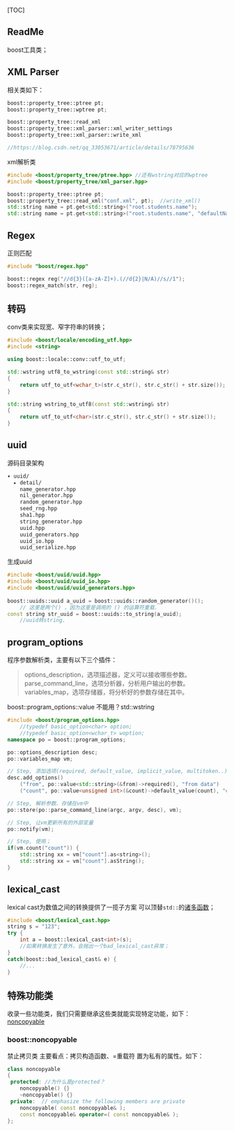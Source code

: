 [TOC]

## ReadMe
boost工具类；


## XML Parser
相关类如下：
```cpp
boost::property_tree::ptree pt;
boost::property_tree::wptree pt;

boost::property_tree::read_xml
boost::property_tree::xml_parser::xml_writer_settings
boost::property_tree::xml_parser::write_xml

//https://blog.csdn.net/qq_33053671/article/details/78795636
```

xml解析类
```cpp
#include <boost/property_tree/ptree.hpp> //还有wstring对应的wptree
#include <boost/property_tree/xml_parser.hpp>

boost::property_tree::ptree pt;
boost::property_tree::read_xml("conf.xml", pt);  //write_xml()
std::string name = pt.get<std::string>("root.students.name");
std::string name = pt.get<std::string>("root.students.name", "defaultName"); //赋上默认值不会导致没有值时crash.
```


## Regex
正则匹配
```cpp
#include "boost/regex.hpp"

boost::regex reg("//d{3}([a-zA-Z]+).(//d{2}|N/A)//s//1");
boost::regex_match(str, reg);
```

## 转码
conv类来实现宽、窄字符串的转换；
```cpp
#include <boost/locale/encoding_utf.hpp>
#include <string>

using boost::locale::conv::utf_to_utf;

std::wstring utf8_to_wstring(const std::string& str)
{
    return utf_to_utf<wchar_t>(str.c_str(), str.c_str() + str.size());
}

std::string wstring_to_utf8(const std::wstring& str)
{
    return utf_to_utf<char>(str.c_str(), str.c_str() + str.size());
} 
```



## uuid

源码目录架构   

```bash
▾ uuid/                 
  ▸ detail/             
    name_generator.hpp  
    nil_generator.hpp   
    random_generator.hpp
    seed_rng.hpp        
    sha1.hpp            
    string_generator.hpp
    uuid.hpp            
    uuid_generators.hpp 
    uuid_io.hpp         
    uuid_serialize.hpp  
```

生成uuid

```cpp
#include <boost/uuid/uuid.hpp>
#include <boost/uuid/uuid_io.hpp>
#include <boost/uuid/uuid_generators.hpp>
 
boost::uuids::uuid a_uuid = boost::uuids::random_generator()();
	// 这里是两个() ，因为这里是调用的 () 的运算符重载.
const string str_uuid = boost::uuids::to_string(a_uuid);
	//uuid转string.
```



## program_options

程序参数解析类，主要有以下三个插件：

> options_description，选项描述器，定义可以接收哪些参数。
> parse_command_line，选项分析器，分析用户输出的参数。
> variables_map，选项存储器，将分析好的参数存储在其中。

boost::program_options::value 不能用？std::wstring

```cpp
#include <boost/program_options.hpp>
	//typedef basic_option<char> option;
	//typedef basic_option<wchar_t> woption;
namespace po = boost::program_options;

po::options_description desc;
po::variables_map vm;

// Step, 添加选项(required, default_value, implicit_value, multitoken..)
desc.add_options()
    ("from", po::value<std::string>(&from)->required(), "from data")
    ("count", po::value<unsigned int>(&count)->default_value(count), "count data");

// Step, 解析参数、存储在vm中
po::store(po::parse_command_line(argc, argv, desc), vm);

// Step, 让vm更新所有的外部变量
po::notify(vm);

// Step, 使用；
if(vm.count("count")) {
    std::string xx = vm["count"].as<string>();
    std::string xx = vm["count"].asString();
}
```



## lexical_cast

lexical cast为数值之间的转换提供了一揽子方案
可以顶替`std::`的[诸多函数](c11.md#标准库扩展#数字、字符串转换)；

```cpp
#include <boost/lexical_cast.hpp>
string s = "123";  
try {
    int a = boost::lexical_cast<int>(s); 
    //如果转换发生了意外，会抛出一个bad_lexical_cast异常；
}
catch(boost::bad_lexical_cast& e) {
    //...
}
```

## 特殊功能类

收录一些功能类，我们只需要继承这些类就能实现特定功能，如下：
[noncopyable](#boost::noncopyable)

### boost::noncopyable

禁止拷贝类
主要看点：拷贝构造函数、=重载符 置为私有的属性。如下：  

```cpp
class noncopyable
{
 protected: //为什么是protected？
    noncopyable() {}
    ~noncopyable() {}
 private:  // emphasize the following members are private
    noncopyable( const noncopyable& ); 
    const noncopyable& operator=( const noncopyable& );
};
```



